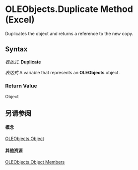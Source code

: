 
# OLEObjects.Duplicate Method (Excel)

Duplicates the object and returns a reference to the new copy.


## Syntax

 _表达式_. **Duplicate**

 _表达式_ A variable that represents an **OLEObjects** object.


### Return Value

Object


## 另请参阅


#### 概念


[OLEObjects Object](e3fcf4bd-7c96-ecb3-dc04-551f7f7348f9.md)
#### 其他资源


[OLEObjects Object Members](http://msdn.microsoft.com/library/7c3b0619-a988-1b8c-51b1-4c8ef3180264%28Office.15%29.aspx)